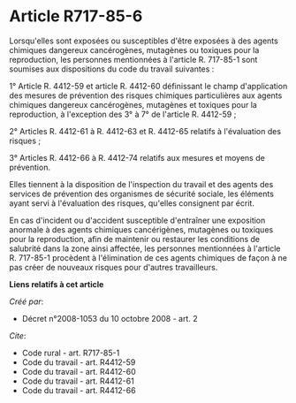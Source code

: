 # Article R717-85-6

Lorsqu'elles sont exposées ou susceptibles d'être exposées à des agents chimiques dangereux cancérogènes, mutagènes ou
toxiques pour la reproduction, les personnes mentionnées à l'article R. 717-85-1 sont soumises aux dispositions du code du
travail suivantes : 

1° Article R. 4412-59 et article R. 4412-60 définissant le champ d'application des mesures de prévention des risques
chimiques particulières aux agents chimiques dangereux cancérogènes, mutagènes et toxiques pour la reproduction, à
l'exception des 3° à 7° de l'article R. 4412-59 ; 

2° Articles R. 4412-61 à R. 4412-63 et R. 4412-65 relatifs à l'évaluation des risques ; 

3° Articles R. 4412-66 à R. 4412-74 relatifs aux mesures et moyens de prévention. 

Elles tiennent à la disposition de l'inspection du travail et des agents des services de prévention des organismes de
sécurité sociale, les éléments ayant servi à l'évaluation des risques, qu'elles consignent par écrit. 

En cas d'incident ou d'accident susceptible d'entraîner une exposition anormale à des agents chimiques cancérigènes,
mutagènes ou toxiques pour la reproduction, afin de maintenir ou restaurer les conditions de salubrité dans la zone ainsi
affectée, les personnes mentionnées à l'article R. 717-85-1 procèdent à l'élimination de ces agents chimiques de façon à ne
pas créer de nouveaux risques pour d'autres travailleurs.

**Liens relatifs à cet article**

_Créé par_:

  - Décret n°2008-1053 du 10 octobre 2008 - art. 2

_Cite_:

  - Code rural - art. R717-85-1
  - Code du travail - art. R4412-59
  - Code du travail - art. R4412-60
  - Code du travail - art. R4412-61
  - Code du travail - art. R4412-66
